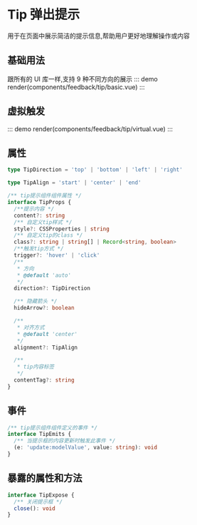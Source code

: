 # Tip 弹出提示

用于在页面中展示简洁的提示信息,帮助用户更好地理解操作或内容

## 基础用法

跟所有的 UI 库一样,支持 9 种不同方向的展示
::: demo
render(components/feedback/tip/basic.vue)
:::

## 虚拟触发

::: demo
render(components/feedback/tip/virtual.vue)
:::

## 属性

```ts
type TipDirection = 'top' | 'bottom' | 'left' | 'right'

type TipAlign = 'start' | 'center' | 'end'

/** tip提示组件组件属性 */
interface TipProps {
  /**提示内容 */
  content?: string
  /** 自定义tip样式 */
  style?: CSSProperties | string
  /** 自定义tip的class */
  class?: string | string[] | Record<string, boolean>
  /**触发tip方式 */
  trigger?: 'hover' | 'click'
  /**
   * 方向
   * @default 'auto'
   */
  direction?: TipDirection

  /** 隐藏箭头 */
  hideArrow?: boolean

  /**
   * 对齐方式
   * @default 'center'
   */
  alignment?: TipAlign

  /**
   * tip内容标签
   */
  contentTag?: string
}
```

## 事件

```ts
/** tip提示组件组件定义的事件 */
interface TipEmits {
  /** 当提示框的内容更新时触发此事件 */
  (e: 'update:modelValue', value: string): void
}
```

## 暴露的属性和方法

```ts
interface TipExpose {
  /** 关闭提示框 */
  close(): void
}
```
